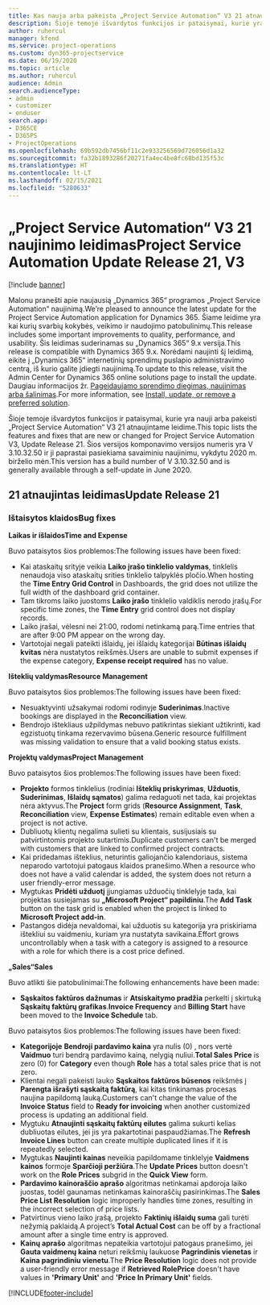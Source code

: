```yaml
---
title: Kas nauja arba pakeista „Project Service Automation“ V3 21 atnaujintame leidime
description: Šioje temoje išvardytos funkcijos ir pataisymai, kurie yra pasiekiami „Project Service Automation“ V3 21 atnaujintame leidime.
author: ruhercul
manager: kfend
ms.service: project-operations
ms.custom: dyn365-projectservice
ms.date: 06/19/2020
ms.topic: article
ms.author: ruhercul
audience: Admin
search.audienceType:
- admin
- customizer
- enduser
search.app:
- D365CE
- D365PS
- ProjectOperations
ms.openlocfilehash: 69b592db7456bf11c2e933256569d726056d1a32
ms.sourcegitcommit: fa32b1893286f20271fa4ec4be8fc68bd135f53c
ms.translationtype: HT
ms.contentlocale: lt-LT
ms.lasthandoff: 02/15/2021
ms.locfileid: "5280633"
---
```

# <a name="project-service-automation-update-release-21-v3"></a><span data-ttu-id="be830-103">„Project Service Automation“ V3 21 naujinimo leidimas</span><span class="sxs-lookup"><span data-stu-id="be830-103">Project Service Automation Update Release 21, V3</span></span>

[!include [banner](../includes/psa-now-project-operations.md)]

<span data-ttu-id="be830-104">Malonu pranešti apie naujausią „Dynamics 365“ programos „Project Service Automation“ naujinimą.</span><span class="sxs-lookup"><span data-stu-id="be830-104">We’re pleased to announce the latest update for the Project Service Automation application for Dynamics 365.</span></span> <span data-ttu-id="be830-105">Šiame leidime yra kai kurių svarbių kokybės, veikimo ir naudojimo patobulinimų.</span><span class="sxs-lookup"><span data-stu-id="be830-105">This release includes some important improvements to quality, performance, and usability.</span></span> <span data-ttu-id="be830-106">Šis leidimas suderinamas su „Dynamics 365“ 9.x versija.</span><span class="sxs-lookup"><span data-stu-id="be830-106">This release is compatible with Dynamics 365 9.x.</span></span> <span data-ttu-id="be830-107">Norėdami naujinti šį leidimą, eikite į „Dynamics 365“ internetinių sprendimų puslapio administravimo centrą, iš kurio galite įdiegti naujinimą.</span><span class="sxs-lookup"><span data-stu-id="be830-107">To update to this release, visit the Admin Center for Dynamics 365 online solutions page to install the update.</span></span> <span data-ttu-id="be830-108">Daugiau informacijos žr. [Pageidaujamo sprendimo diegimas, naujinimas arba šalinimas](https://docs.microsoft.com/power-platform/admin/install-remove-preferred-solution).</span><span class="sxs-lookup"><span data-stu-id="be830-108">For more information, see [Install, update, or remove a preferred solution](https://docs.microsoft.com/power-platform/admin/install-remove-preferred-solution).</span></span>

<span data-ttu-id="be830-109">Šioje temoje išvardytos funkcijos ir pataisymai, kurie yra nauji arba pakeisti „Project Service Automation“ V3 21 atnaujintame leidime.</span><span class="sxs-lookup"><span data-stu-id="be830-109">This topic lists the features and fixes that are new or changed for Project Service Automation V3, Update Release 21.</span></span> <span data-ttu-id="be830-110">Šios versijos komponavimo versijos numeris yra V 3.10.32.50 ir ji paprastai pasiekiama savaiminiu naujinimu, vykdytu 2020 m. birželio mėn.</span><span class="sxs-lookup"><span data-stu-id="be830-110">This version has a build number of V 3.10.32.50 and is generally available through a self-update in June 2020.</span></span>

## <a name="update-release-21"></a><span data-ttu-id="be830-111">21 atnaujintas leidimas</span><span class="sxs-lookup"><span data-stu-id="be830-111">Update Release 21</span></span>

### <a name="bug-fixes"></a><span data-ttu-id="be830-112">Ištaisytos klaidos</span><span class="sxs-lookup"><span data-stu-id="be830-112">Bug fixes</span></span>

<span data-ttu-id="be830-113">**Laikas ir išlaidos**</span><span class="sxs-lookup"><span data-stu-id="be830-113">**Time and Expense**</span></span>

<span data-ttu-id="be830-114">Buvo pataisytos šios problemos:</span><span class="sxs-lookup"><span data-stu-id="be830-114">The following issues have been fixed:</span></span>

- <span data-ttu-id="be830-115">Kai ataskaitų srityje veikia **Laiko įrašo tinklelio valdymas**, tinklelis nenaudoja viso ataskaitų srities tinklelio talpyklės pločio.</span><span class="sxs-lookup"><span data-stu-id="be830-115">When hosting the **Time Entry Grid Control** in Dashboards, the grid does not utilize the full width of the dashboard grid container.</span></span>
- <span data-ttu-id="be830-116">Tam tikroms laiko juostoms **Laiko įrašo** tinklelio valdiklis nerodo įrašų.</span><span class="sxs-lookup"><span data-stu-id="be830-116">For specific time zones, the **Time Entry** grid control does not display records.</span></span>
- <span data-ttu-id="be830-117">Laiko įrašai, vėlesni nei 21:00, rodomi netinkamą parą.</span><span class="sxs-lookup"><span data-stu-id="be830-117">Time entries that are after 9:00 PM appear on the wrong day.</span></span>
- <span data-ttu-id="be830-118">Vartotojai negali pateikti išlaidų, jei išlaidų kategorijai **Būtinas išlaidų kvitas** nėra nustatytos reikšmės.</span><span class="sxs-lookup"><span data-stu-id="be830-118">Users are unable to submit expenses if the expense category, **Expense receipt required** has no value.</span></span>

<span data-ttu-id="be830-119">**Išteklių valdymas**</span><span class="sxs-lookup"><span data-stu-id="be830-119">**Resource Management**</span></span>

<span data-ttu-id="be830-120">Buvo pataisytos šios problemos:</span><span class="sxs-lookup"><span data-stu-id="be830-120">The following issues have been fixed:</span></span>

- <span data-ttu-id="be830-121">Nesuaktyvinti užsakymai rodomi rodinyje **Suderinimas**.</span><span class="sxs-lookup"><span data-stu-id="be830-121">Inactive bookings are displayed in the **Reconciliation** view.</span></span>
- <span data-ttu-id="be830-122">Bendrojo ištekliaus užpildymas nebuvo patikrintas siekiant užtikrinti, kad egzistuotų tinkama rezervavimo būsena.</span><span class="sxs-lookup"><span data-stu-id="be830-122">Generic resource fulfillment was missing validation to ensure that a valid booking status exists.</span></span>

<span data-ttu-id="be830-123">**Projektų valdymas**</span><span class="sxs-lookup"><span data-stu-id="be830-123">**Project Management**</span></span>

<span data-ttu-id="be830-124">Buvo pataisytos šios problemos:</span><span class="sxs-lookup"><span data-stu-id="be830-124">The following issues have been fixed:</span></span>

- <span data-ttu-id="be830-125">**Projekto** formos tinklelius (rodiniai **Išteklių priskyrimas**, **Užduotis**, **Suderinimas**, **Išlaidų sąmatos**) galima redaguoti net tada, kai projektas nėra aktyvus.</span><span class="sxs-lookup"><span data-stu-id="be830-125">The **Project** form grids (**Resource Assignment**, **Task**, **Reconciliation** view, **Expense Estimates**) remain editable even when a project is not active.</span></span>
- <span data-ttu-id="be830-126">Dubliuotų klientų negalima sulieti su klientais, susijusiais su patvirtintomis projekto sutartimis.</span><span class="sxs-lookup"><span data-stu-id="be830-126">Duplicate customers can't be merged with customers that are linked to confirmed project contracts.</span></span>
- <span data-ttu-id="be830-127">Kai pridedamas išteklius, neturintis galiojančio kalendoriaus, sistema neparodo vartotojui patogaus klaidos pranešimo.</span><span class="sxs-lookup"><span data-stu-id="be830-127">When a resource who does not have a valid calendar is added, the system does not return a user friendly-error message.</span></span>
- <span data-ttu-id="be830-128">Mygtukas **Pridėti užduotį** įjungiamas užduočių tinklelyje tada, kai projektas susiejamas su **„Microsoft Project“ papildiniu**.</span><span class="sxs-lookup"><span data-stu-id="be830-128">The **Add Task** button on the task grid is enabled when the project is linked to **Microsoft Project add-in**.</span></span>
- <span data-ttu-id="be830-129">Pastangos didėja nevaldomai, kai užduotis su kategorija yra priskiriama ištekliui su vaidmeniu, kuriam yra nustatyta savikaina.</span><span class="sxs-lookup"><span data-stu-id="be830-129">Effort grows uncontrollably when a task with a category is assigned to a resource with a role for which there is a cost price defined.</span></span>

<span data-ttu-id="be830-130">**„Sales“**</span><span class="sxs-lookup"><span data-stu-id="be830-130">**Sales**</span></span>

<span data-ttu-id="be830-131">Buvo atlikti šie patobulinimai:</span><span class="sxs-lookup"><span data-stu-id="be830-131">The following enhancements have been made:</span></span>

- <span data-ttu-id="be830-132">**Sąskaitos faktūros dažnumas** ir **Atsiskaitymo pradžia** perkelti į skirtuką **Sąskaitų faktūrų grafikas**.</span><span class="sxs-lookup"><span data-stu-id="be830-132">**Invoice Frequency** and **Billing Start** have been moved to the **Invoice Schedule** tab.</span></span>

<span data-ttu-id="be830-133">Buvo pataisytos šios problemos:</span><span class="sxs-lookup"><span data-stu-id="be830-133">The following issues have been fixed:</span></span>

- <span data-ttu-id="be830-134">**Kategorijoje** **Bendroji pardavimo kaina** yra nulis (0) , nors vertė **Vaidmuo** turi bendrą pardavimo kainą, nelygią nuliui.</span><span class="sxs-lookup"><span data-stu-id="be830-134">**Total Sales Price** is zero (0) for **Category** even though **Role** has a total sales price that is not zero.</span></span>
- <span data-ttu-id="be830-135">Klientai negali pakeisti lauko **Sąskaitos faktūros būsenos** reikšmės į **Parengta išrašyti sąskaitą faktūrą**, kai kitas tinkinamas procesas naujina papildomą lauką.</span><span class="sxs-lookup"><span data-stu-id="be830-135">Customers can't change the value of the **Invoice Status** field to **Ready for invoicing** when another customized process is updating an additional field.</span></span>
- <span data-ttu-id="be830-136">Mygtuku **Atnaujinti sąskaitų faktūrų eilutes** galima sukurti kelias dubliuotas eilutes, jei jis yra pakartotinai paspaudžiamas.</span><span class="sxs-lookup"><span data-stu-id="be830-136">The **Refresh Invoice Lines** button can create multiple duplicated lines if it is repeatedly selected.</span></span>
- <span data-ttu-id="be830-137">Mygtukas **Naujinti kainas** neveikia papildomame tinklelyje **Vaidmens kainos** formoje **Sparčioji peržiūra**.</span><span class="sxs-lookup"><span data-stu-id="be830-137">The **Update Prices** button doesn't work on the **Role Prices** subgrid in the **Quick View** form.</span></span>
- <span data-ttu-id="be830-138">**Pardavimo kainoraščio aprašo** algoritmas netinkamai apdoroja laiko juostas, todėl gaunamas netinkamas kainoraščių pasirinkimas.</span><span class="sxs-lookup"><span data-stu-id="be830-138">The **Sales Price List Resolution** logic improperly handles time zones, resulting in the incorrect selection of price lists.</span></span>
- <span data-ttu-id="be830-139">Patvirtinus vieno laiko įrašą, projekto **Faktinių išlaidų suma** gali turėti nežymią paklaidą.</span><span class="sxs-lookup"><span data-stu-id="be830-139">A project’s **Total Actual Cost** can be off by a fractional amount after a single time entry is approved.</span></span>
- <span data-ttu-id="be830-140">**Kainų aprašo** algoritmas nepateikia vartotojui patogaus pranešimo, jei **Gauta vaidmenų kaina** neturi reikšmių laukuose **Pagrindinis vienetas** ir **Kaina pagrindiniu vienetu**.</span><span class="sxs-lookup"><span data-stu-id="be830-140">The **Price Resolution** logic does not provide a user-friendly error message if **Retrieved RolePrice** doesn't have values in **'Primary Unit'** and **'Price In Primary Unit'** fields.</span></span>


[!INCLUDE[footer-include](../includes/footer-banner.md)]